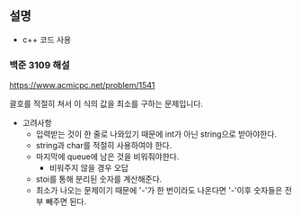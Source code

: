 ## 설명
+ c++ 코드 사용
### 백준 3109 해설
<https://www.acmicpc.net/problem/1541>

괄호를 적절히 쳐서 이 식의 값을 최소를 구하는 문제입니다.

- 고려사항
    - 입력받는 것이 한 줄로 나와있기 때문에 int가 아닌 string으로 받아야한다.
    - string과 char를 적절히 사용하여야 한다.
    - 마지막에 queue에 남은 것을 비워줘야한다.
        - 비워주지 않을 경우 오답
    - stoi를 통해 분리된 숫자를 계산해준다.
    - 최소가 나오는 문제이기 때문에 '-'가 한 번이라도 나온다면 '-'이후 숫자들은 전부 빼주면 된다.